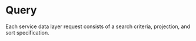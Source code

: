 # Query

Each service data layer request consists of a search criteria,
projection, and sort specification.
